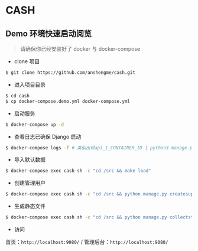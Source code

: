 # CASH

## Demo 环境快速启动阅览

> 请确保你已经安装好了 docker 与 docker-compose

- clone 项目

```bash
$ git clone https://github.com/anshengme/cash.git
```

- 进入项目目录

```bash
$ cd cash
$ cp docker-compose.demo.yml docker-compose.yml
```

- 启动服务

```bash
$ docker-compose up -d
```

- 查看日志已确保 Django 启动

```bash
$ docker-compose logs -f # 类似出现api_1_CONTAINER_ID | python3 manage.py runserver 0:9006
```

- 导入默认数据

```bash
$ docker-compose exec cash sh -c "cd /src && make load"
```

- 创建管理用户

```bash
$ docker-compose exec cash sh -c "cd /src && python manage.py createsuperuser"
```

- 生成静态文件

```bash
$ docker-compose exec cash sh -c "cd /src && python manage.py collectstatic --noinput"
```

- 访问

首页：`http://localhost:9080/` / 管理后台：`http://localhost:9080/`
